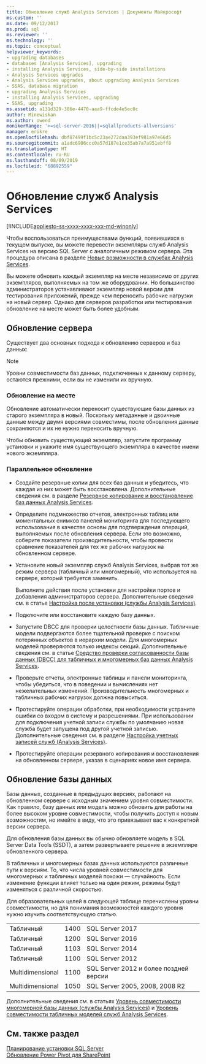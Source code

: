 ```yaml
---
title: Обновление служб Analysis Services | Документы Майкрософт
ms.custom: ''
ms.date: 09/12/2017
ms.prod: sql
ms.reviewer: ''
ms.technology: ''
ms.topic: conceptual
helpviewer_keywords:
- upgrading databases
- databases [Analysis Services], upgrading
- installing Analysis Services, side-by-side installations
- Analysis Services upgrades
- Analysis Services upgrades, about upgrading Analysis Services
- SSAS, database migration
- upgrading Analysis Services
- installing Analysis Services, upgrading
- SSAS, upgrading
ms.assetid: a131d329-386e-4470-aaa9-ffcde4e5ec0c
author: Minewiskan
ms.author: owend
monikerRange: '>=sql-server-2016||=sqlallproducts-allversions'
manager: erikre
ms.openlocfilehash: dbf87499f1bc5c23ae272daa393ef981a97e66d5
ms.sourcegitcommit: a1adc6906ccc0a57d187e1ce35ab7a7a951ebff8
ms.translationtype: HT
ms.contentlocale: ru-RU
ms.lasthandoff: 08/09/2019
ms.locfileid: "68892559"
---
```

# <a name="upgrade-analysis-services"></a>Обновление служб Analysis Services

[!INCLUDE[appliesto-ss-xxxx-xxxx-xxx-md-winonly](../../includes/appliesto-ss-xxxx-xxxx-xxx-md-winonly.md)]
  
  Чтобы воспользоваться преимуществами функций, появившихся в текущем выпуске, вы можете перевести экземпляры служб Analysis Services на версию SQL Server с аналогичным режимом сервера. Эта процедура описана в разделе [Новые возможности в службах Analysis Services](https://docs.microsoft.com/analysis-services/what-s-new-in-analysis-services).  
  
 Вы можете обновить каждый экземпляр на месте независимо от других экземпляров, выполняемых на том же оборудовании. Но большинство администраторов устанавливают экземпляр новой версии для тестирования приложений, прежде чем переносить рабочие нагрузки на новый сервер. Однако для серверов разработки или тестирования обновление на месте может быть более удобным.  
  
## <a name="server-upgrade"></a>Обновление сервера  
 Существует два основных подхода к обновлению серверов и баз данных:  
  
> [!NOTE]
> Уровни совместимости баз данных, подключенных к данному серверу, остаются прежними, если вы не изменили их вручную.
   
  
### <a name="in-place-upgrade"></a>Обновление на месте  
 Обновление автоматически переносит существующие базы данных из старого экземпляра в новый. Поскольку метаданные и двоичные данные между двумя версиями совместимы, после обновления данные сохраняются и их не нужно переносить вручную.  
  
 Чтобы обновить существующий экземпляр, запустите программу установки и укажите имя существующего экземпляра в качестве имени нового экземпляра.  
  
### <a name="side-by-side-upgrade"></a>Параллельное обновление  
  
-   Создайте резервные копии для всех баз данных и убедитесь, что каждая из них может быть восстановлена. Дополнительные сведения см. в разделе [Резервное копирование и восстановление баз данных Analysis Services](https://docs.microsoft.com/analysis-services/multidimensional-models/backup-and-restore-of-analysis-services-databases).  
  
-   Определите подмножество отчетов, электронных таблиц или моментальных снимков панелей мониторинга для последующего использования в качестве основы для подтверждения операций, выполняемых после обновления сервера. Если это возможно, соберите показатели производительности, чтобы провести сравнение показателей для тех же рабочих нагрузок на обновленном сервере.  
  
-   Установите новый экземпляр служб Analysis Services, выбрав тот же режим сервера (табличный или многомерный), что используется на сервере, который требуется заменить. 
  
     Выполните действия после установки для настройки портов и добавления администраторов сервера. Дополнительные сведения см. в статье [Настройка после установки &#40;службы Analysis Services&#41;](https://docs.microsoft.com/analysis-services/instances/post-install-configuration-analysis-services).  
  
-   Подключите или восстановите каждую базу данных.  
  
-   Запустите DBCC для проверки целостности базы данных. Табличные модели подвергаются более тщательной проверке с поиском потерянных объектов в иерархии модели. Для многомерных моделей проверяются только индексы секций. Дополнительные сведения см. в статье [Средство проверки согласованности базы данных &#40;DBCC&#41; для табличных и многомерных баз данных Analysis Services](https://docs.microsoft.com/analysis-services/instances/database-consistency-checker-dbcc-for-analysis-services).  
  
-   Проверьте отчеты, электронные таблицы и панели мониторинга, чтобы убедиться, что в поведении и вычислениях нет нежелательных изменений. Производительность многомерных и табличных рабочих нагрузок должна повыситься.  
  
-   Протестируйте операции обработки, при необходимости устраните ошибки со входом в систему и разрешениями. При использовании для подключения учетной записи службы по умолчанию новая служба будет запущена под другой учетной записью. Дополнительные сведения см. в разделе [Настройка учетных записей служб &#40;Analysis Services&#41;](https://docs.microsoft.com/analysis-services/instances/configure-service-accounts-analysis-services).  
  
-   Протестируйте операции резервного копирования и восстановления на обновленном сервере, указав в сценариях новое имя сервера.  
  
## <a name="database-upgrade"></a>Обновление базы данных  
 Базы данных, созданные в предыдущих версиях, работают на обновленном сервере с исходным значением уровня совместимости. Как правило, базу данных или модель можно обновить для работы на более высоком уровне совместимости, чтобы получить доступ к новым возможностям, но имейте в виду, что это привязывает вас к конкретной версии сервера.  
  
 Для обновления базы данных вы обычно обновляете модель в SQL Server Data Tools (SSDT), а затем развертываете решение в экземпляре обновленного сервера.
  
 В табличных и многомерных базах данных используются различные пути к версиям. То, что числа уровней совместимости для многомерных и табличных моделей похожи — случайность.  Если изменение функции влияет только на один режим, режимы будут изменяться с различной скоростью.  
  
 Для образовательных целей в следующей таблице перечислены уровни совместимости, но для понимания возможностей каждого уровня нужно изучить соответствующую статью.  
  
||||  
|-|-|-|  
|Табличный|1400|SQL Server 2017|
|Табличный|1200|SQL Server 2016|  
|Табличный|1103|SQL Server 2014|  
|Табличный|1100|SQL Server 2012|  
|Multidimensional|1100|SQL Server 2012 и более поздней версии|  
|Multidimensional|1050|SQL Server 2005, 2008, 2008 R2|  
  
 Дополнительные сведения см. в статьях [Уровень совместимости многомерной базы данных &#40;службы Analysis Services&#41;](https://docs.microsoft.com/analysis-services/multidimensional-models/compatibility-level-of-a-multidimensional-database-analysis-services) и [Уровень совместимости табличных моделей служб Analysis Services](https://docs.microsoft.com/analysis-services/tabular-models/compatibility-level-for-tabular-models-in-analysis-services).  
  
## <a name="see-also"></a>См. также раздел  
 [Планирование установки SQL Server](../../sql-server/install/planning-a-sql-server-installation.md)   
 [Обновление Power Pivot для SharePoint](../../database-engine/install-windows/upgrade-power-pivot-for-sharepoint.md)   
  
  
